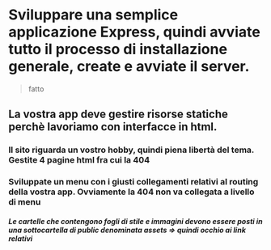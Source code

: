 # Sviluppare una semplice applicazione Express, quindi avviate tutto il processo di installazione generale, create e avviate il server.
> fatto
## La vostra app  deve gestire risorse statiche perchè lavoriamo con interfacce in html.
### Il sito riguarda un vostro hobby, quindi piena libertà del tema. Gestite 4 pagine html fra cui la 404
### Sviluppate un menu con i giusti collegamenti relativi al routing della vostra app. Ovviamente la 404 non va collegata a livello di menu
##### Le cartelle che contengono fogli di stile e immagini devono essere posti in una sottocartella di public denominata assets => quindi occhio ai link relativi